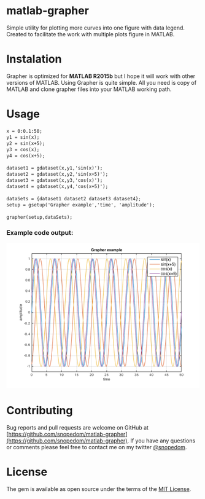 # matlab-grapher
Simple utility for plotting more curves into one figure with data legend. Created to facilitate the work with multiple plots figure in MATLAB.

# Instalation

Grapher is optimized for **MATLAB R2015b** but I hope it will work with other versions of MATLAB.
Using Grapher is quite simple. All you need is copy of MATLAB and clone grapher files into your MATLAB working path.

# Usage

```
x = 0:0.1:50;
y1 = sin(x);
y2 = sin(x+5);
y3 = cos(x);
y4 = cos(x+5);

dataset1 = gdataset(x,y1,'sin(x)');
dataset2 = gdataset(x,y2,'sin(x+5)');
dataset3 = gdataset(x,y3,'cos(x)');
dataset4 = gdataset(x,y4,'cos(x+5)');

dataSets = {dataset1 dataset2 dataset3 dataset4};
setup = gsetup('Grapher example','time', 'amplitude');

grapher(setup,dataSets);
```
### Example code output:

![alt text](https://raw.githubusercontent.com/snopedom/matlab-grapher/master/example-figure.png 'Example code output')

# Contributing

Bug reports and pull requests are welcome on GitHub at [https://github.com/snopedom/matlab-grapher](https://github.com/snopedom/matlab-grapher). If you have any questions or comments please feel free to contact me on my twitter [@snopedom](https://twitter.com/snopedom).

# License

The gem is available as open source under the terms of the [MIT License](https://opensource.org/licenses/MIT).

